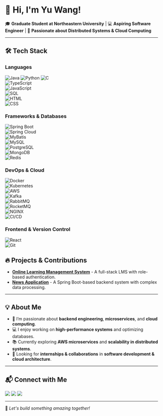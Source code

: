 # 👋 Hi, I'm Yu Wang! 

🎓 **Graduate Student at Northeastern University** | 💻 **Aspiring Software Engineer** | 🚀 **Passionate about Distributed Systems & Cloud Computing**

---

## 🛠️ Tech Stack

### **Languages**  
![Java](https://img.shields.io/badge/Java-ED8B00?style=flat&logo=openjdk&logoColor=white) 
![Python](https://img.shields.io/badge/Python-3776AB?style=flat&logo=python&logoColor=white) 
![C](https://img.shields.io/badge/C-00599C?style=flat&logo=c&logoColor=white)  
![TypeScript](https://img.shields.io/badge/TypeScript-3178C6?style=flat&logo=typescript&logoColor=white)  
![JavaScript](https://img.shields.io/badge/JavaScript-F7DF1E?style=flat&logo=javascript&logoColor=black)  
![SQL](https://img.shields.io/badge/SQL-4479A1?style=flat&logo=mysql&logoColor=white)  
![HTML](https://img.shields.io/badge/HTML5-E34F26?style=flat&logo=html5&logoColor=white)  
![CSS](https://img.shields.io/badge/CSS3-1572B6?style=flat&logo=css3&logoColor=white)  

### **Frameworks & Databases**  
![Spring Boot](https://img.shields.io/badge/Spring%20Boot-6DB33F?style=flat&logo=spring&logoColor=white)  
![Spring Cloud](https://img.shields.io/badge/Spring%20Cloud-6DB33F?style=flat&logo=spring&logoColor=white)  
![MyBatis](https://img.shields.io/badge/MyBatis-000000?style=flat)  
![MySQL](https://img.shields.io/badge/MySQL-4479A1?style=flat&logo=mysql&logoColor=white)  
![PostgreSQL](https://img.shields.io/badge/PostgreSQL-4169E1?style=flat&logo=postgresql&logoColor=white)  
![MongoDB](https://img.shields.io/badge/MongoDB-4EA94B?style=flat&logo=mongodb&logoColor=white)  
![Redis](https://img.shields.io/badge/Redis-DC382D?style=flat&logo=redis&logoColor=white)  

### **DevOps & Cloud**  
![Docker](https://img.shields.io/badge/Docker-2496ED?style=flat&logo=docker&logoColor=white)  
![Kubernetes](https://img.shields.io/badge/Kubernetes-326CE5?style=flat&logo=kubernetes&logoColor=white)  
![AWS](https://img.shields.io/badge/AWS-232F3E?style=flat&logo=amazon-aws&logoColor=white)  
![Kafka](https://img.shields.io/badge/Apache%20Kafka-231F20?style=flat&logo=apache-kafka&logoColor=white)  
![RabbitMQ](https://img.shields.io/badge/RabbitMQ-FF6600?style=flat&logo=rabbitmq&logoColor=white)  
![RocketMQ](https://img.shields.io/badge/RocketMQ-F47C20?style=flat)  
![NGINX](https://img.shields.io/badge/NGINX-009639?style=flat&logo=nginx&logoColor=white)  
![CI/CD](https://img.shields.io/badge/CI/CD-0A66C2?style=flat)  

### **Frontend & Version Control**  
![React](https://img.shields.io/badge/React-61DAFB?style=flat&logo=react&logoColor=black)  
![Git](https://img.shields.io/badge/Git-F05032?style=flat&logo=git&logoColor=white)  

## 🔥 Projects & Contributions
- **[Online Learning Management System]([https://github.com/your-github-username/lms-app](https://github.com/759257989/kanbas-react-web-24-su2.git))** - A full-stack LMS with role-based authentication.
- **[News Application]([https://github.com/your-github-username/restaurant-management](https://github.com/759257989/leadnews.git))** - A Spring Boot-based backend system with complex data processing.

---

## 💡 About Me
- 🎯 I’m passionate about **backend engineering**, **microservices**, and **cloud computing**.  
- 💻 I enjoy working on **high-performance systems** and optimizing databases.  
- 📚 Currently exploring **AWS microservices** and **scalability in distributed systems**.  
- 🚀 Looking for **internships & collaborations** in **software development & cloud architecture**.  

---

## 📬 Connect with Me  
<p align="left">
  <a href="mailto:wang.yu1120@foxmail.com"><img src="https://img.shields.io/badge/Email-D14836?style=flat&logo=gmail&logoColor=white"></a>
  <a href="https://www.linkedin.com/in/yu-wang-200658208/"><img src="https://img.shields.io/badge/LinkedIn-0077B5?style=flat&logo=linkedin&logoColor=white"></a>
  <a href="https://github.com/759257989"><img src="https://img.shields.io/badge/GitHub-100000?style=flat&logo=github&logoColor=white"></a>
</p>

---

🚀 *Let's build something amazing together!*  
